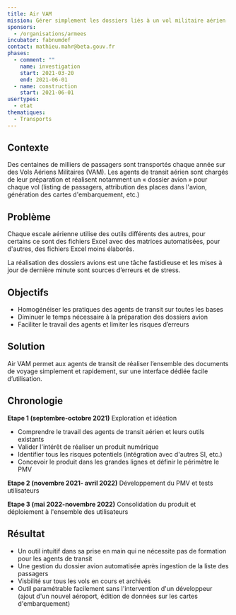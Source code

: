 ```yaml
---
title: Air VAM
mission: Gérer simplement les dossiers liés à un vol militaire aérien
sponsors:
  - /organisations/armees
incubator: fabnumdef
contact: mathieu.mahr@beta.gouv.fr
phases:
  - comment: ""
    name: investigation
    start: 2021-03-20
    end: 2021-06-01
  - name: construction
    start: 2021-06-01
usertypes:
  - etat
thematiques:
  - Transports
---
```

## Contexte

Des centaines de milliers de passagers sont transportés chaque année sur des Vols Aériens Militaires (VAM). Les agents de transit aérien sont chargés de leur préparation et réalisent notamment un « dossier avion » pour chaque vol (listing de passagers, attribution des places dans l'avion, génération des cartes d'embarquement, etc.)

## Problème

Chaque escale aérienne utilise des outils différents des autres, pour certains ce sont des fichiers Excel avec des matrices automatisées, pour d'autres, des fichiers Excel moins élaborés. 

La réalisation des dossiers avions est une tâche fastidieuse et les mises à jour de dernière minute sont sources d’erreurs et de stress.

## Objectifs

- Homogénéiser les pratiques des agents de transit sur toutes les bases
- Diminuer le temps nécessaire à la préparation des dossiers avion
- Faciliter le travail des agents et limiter les risques d’erreurs

## Solution

Air VAM permet aux agents de transit de réaliser l’ensemble des documents de voyage simplement et rapidement, sur une interface dédiée facile d’utilisation.

## **Chronologie**

**Etape 1 (septembre-octobre 2021)** Exploration et idéation

- Comprendre le travail des agents de transit aérien et leurs outils existants
- Valider l'intérêt de réaliser un produit numérique
- Identifier tous les risques potentiels (intégration avec d'autres SI, etc.)
- Concevoir le produit dans les grandes lignes et définir le périmètre le PMV 

**Etape 2 (novembre 2021- avril 2022)** Développement du PMV et tests utilisateurs
 
**Etape 3 (mai 2022-novembre 2022)** Consolidation du produit et déploiement à l'ensemble des utilisateurs
 

## Résultat

- Un outil intuitif dans sa prise en main qui ne nécessite pas de formation pour les agents de transit
- Une gestion du dossier avion automatisée après ingestion de la liste des passagers
- Visbilité sur tous les vols en cours et archivés
- Outil paramétrable facilement sans l'intervention d'un développeur (ajout d'un nouvel aéroport, édition de données sur les cartes d'embarquement)